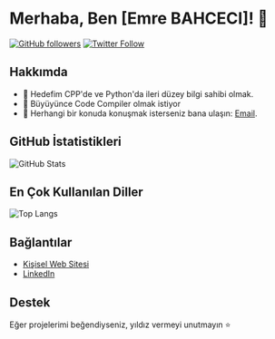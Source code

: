 # Merhaba, Ben [Emre BAHCECI]! 👋

[![GitHub followers](https://img.shields.io/github/followers/YourUsername?label=Follow&style=social)](https://github.com/YourUsername)
[![Twitter Follow](https://img.shields.io/twitter/follow/YourUsername?style=social)](https://twitter.com/YourUsername)

## Hakkımda
- 🚀 Hedefim CPP'de ve Python'da ileri düzey bilgi sahibi olmak.
- 🌱 Büyüyünce Code Compiler olmak istiyor
- 💬 Herhangi bir konuda konuşmak isterseniz bana ulaşın: [Email](mailto:emrebahceci38@gmail.com).

## GitHub İstatistikleri
![GitHub Stats](https://github-readme-stats.vercel.app/api?username=EmreBHCC&show_icons=true&theme=radical)

## En Çok Kullanılan Diller
![Top Langs](https://github-readme-stats.vercel.app/api/top-langs/?username=EmreBHCC&layout=compact&theme=radical)

## Bağlantılar
- [Kişisel Web Sitesi](https://emrebahceci.com)
- [LinkedIn](https://www.linkedin.com/in/emrebahceci)
<!--
## Öne Çıkan Projeler
- [Proje Adı](https://github.com/YourUsername/ProjectName): Proje açıklaması.
- [Proje Adı](https://github.com/YourUsername/ProjectName): Proje açıklaması.
-->
## Destek
Eğer projelerimi beğendiyseniz, yıldız vermeyi unutmayın ⭐️

